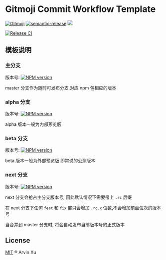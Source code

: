 # Gitmoji Commit Workflow Template

[![Gitmoji][gitmoji]][gitmoji-url] [![semantic-release][semantic-release]][semantic-release-repo] ![][license-url]

[![Release CI][release-ci]][deploy-ci-url]

<!-- badge -->

[gitmoji]: https://img.shields.io/badge/gitmoji-%20😜%20😍-FFDD67.svg
[gitmoji-url]: https://gitmoji.carloscuesta.me/
[semantic-release]: https://img.shields.io/badge/%20%20%F0%9F%93%A6%F0%9F%9A%80-semantic--release-e10079.svg
[semantic-release-repo]: https://github.com/semantic-release/semantic-release
[license-url]: https://img.shields.io/github/license/arvinxx/gitmoji-commit-workflow-template

<!-- Github CI -->

[release-ci]: https://github.com/arvinxx/gitmoji-commit-workflow-template/workflows/Release%20CI/badge.svg
[deploy-ci-url]: https://github.com/arvinxx/gitmoji-commit-workflow-template/actions?query=workflow%3A%22Release+CI%22

## 模板说明

### 主分支

版本号: [![NPM version][version-image]][version-url]

master 分支作为随时可发布分支,对应 npm 包相应的版本

### alpha 分支

版本号: [![NPM version][alpha-version-image]][version-url]

alpha 版本一般为内部预览版

### beta 分支

版本号: [![NPM version][beta-version-image]][version-url]

beta 版本一般为外部预览版 即常说的公测版本

### next 分支

版本号: [![NPM version][next-version-image]][version-url]

next 分支会抢占主分支版本号, 因此默认情况下需要带上 `.rc` 后缀

在 next 分支下任何 `feat` 和 `fix` 都只会增加 `.rc.x` 位数,不会增加前面位次的版本号

当合并到 master 分支时, 将会自动发布当前版本号的正式版本

## License

[MIT](./LICENSE) ® Arvin Xu

[version-image]: http://img.shields.io/npm/v/@gitmoji/template.svg?color=deepgreen&label=latest
[next-version-image]: https://img.shields.io/npm/v/@gitmoji/template/next?color=deepgreen&label=next
[alpha-version-image]: https://img.shields.io/npm/v/@gitmoji/template/alpha?color=deepgreen&label=alpha
[beta-version-image]: https://img.shields.io/npm/v/@gitmoji/template/beta?color=deepgreen&label=beta
[version-url]: http://npmjs.org/package/@gitmoji/template

